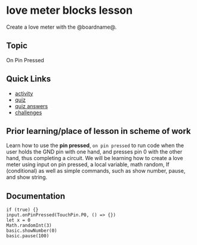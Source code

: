 # love meter blocks lesson

Create a love meter with the @boardname@.

## Topic

On Pin Pressed

## Quick Links

* [activity](/lessons/love-meter/activity)
* [quiz](/lessons/love-meter/quiz)
* [quiz answers](/lessons/love-meter/quiz-answers)
* [challenges](/lessons/love-meter/challenges)


## Prior learning/place of lesson in scheme of work

Learn how to use the **pin pressed**, `on pin pressed` to run code when the user holds the GND pin with one hand, and presses pin 0 with the other hand, thus completing a circuit. We will be learning how to create a love meter using input on pin pressed, a local variable, math random, If (conditional) as well as simple commands, such as show number, pause, and show string.

## Documentation

```cards
if (true) {}
input.onPinPressed(TouchPin.P0, () => {})
let x = 0
Math.randomInt(3)
basic.showNumber(0)
basic.pause(100)
```
